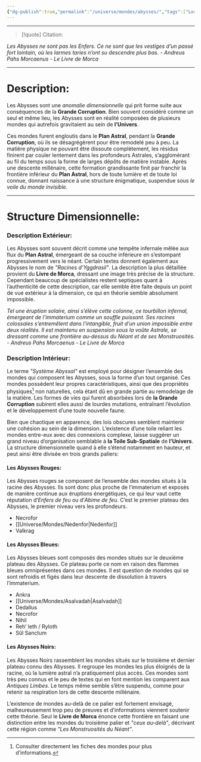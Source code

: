 ```yaml
---
{"dg-publish":true,"permalink":"/universe/mondes/abysses/","tags":["Lore","Abysses","World"]}
---
```


---

> [!quote] Citation:
> 
<div class="transclusion internal-embed is-loaded"><div class="markdown-embed">



*Les Abysses ne sont pas les Enfers. Ce ne sont que les vestiges d’un passé fort lointain, où les larmes taries n’ont su descendre plus bas.*
*- Andreus Pahs Morcaenus - Le Livre de Morca* 

</div></div>


---
# Description:

Les Abysses sont une *anomalie dimensionnelle* qui prit forme suite aux conséquences de la **Grande Corruption**. Bien souvent considéré comme un seul et même lieu, les Abysses sont en réalité composées de plusieurs mondes qui autrefois gravitaient au sein de **l’Univers**.

Ces mondes furent engloutis dans le **Plan Astral**, pendant la **Grande Corruption**, où ils se désagrégèrent pour être remodelé peu à peu. La matière physique ne pouvant être dissoute complètement, les résidus finirent par couler lentement dans les profondeurs Astrales, s’agglomérant au fil du temps sous la forme de larges dépôts de matière instable.
Après une descente millénaire, cette formation grandissante finit par franchir la frontière inférieur du **Plan Astral**, hors de toute lumière et de toute loi connue, donnant naissance à une structure énigmatique, suspendue sous *le voile du monde invisible*.

---
# Structure Dimensionnelle:
### Description Extérieur:
Les Abysses sont souvent décrit comme une tempête infernale mêlée aux flux du **Plan Astral**, émergeant de sa couche inférieure en s’estompant progressivement vers le néant. Certain textes donnent également aux Abysses le nom de *"Racines d’Yggdrasil"*.
La description la plus détaillée provient du **Livre de Morca**, dressant une image très précise de la structure. Cependant beaucoup de spécialistes restent septiques quant à l’authenticité de cette description, car elle semble être faite depuis un point de vue extérieur à la dimension, ce qui en théorie semble absolument impossible.


<div class="transclusion internal-embed is-loaded"><div class="markdown-embed">



*Tel une éruption solaire, ainsi s’élève cette colonne, ce tourbillon infernal, émergeant de l’immaterium comme un souffle puissant. Ses racines colossales s’entremêlent dans l’intangible, fruit d’un union impossible entre deux réalités. Il est maintenu en suspension sous la voûte  Astrale, se dressant comme une frontière au-dessus du Néant et de ses Monstruosités.*
*- Andreus Pahs Morcaenus - Le Livre de Morca* 

</div></div>


### Description Intérieur:
Le terme *"Système Abyssal"*  est employé pour désigner l’ensemble des mondes qui composent les Abysses, sous la forme d’un tout organisé.
Ces mondes possèdent leur propres caractéristiques, ainsi que des propriétés physiques[^1] non naturelles, cela étant dû en grande partie au remodelage de la matière. Les formes de vies qui furent absorbées lors de **la Grande Corruption** subirent elles aussi de lourdes mutations, entraînant l’évolution et le développement d’une toute nouvelle faune.

Bien que chaotique en apparence, des lois obscures semblent maintenir une cohésion au sein de la dimension. L’existence d’une toile reliant les mondes entre-eux avec des connexions complexe, laisse suggérer un grand niveau d’organisation semblable à **la Toile Sub-Spatiale** de **l’Univers**. La structure dimensionnelle quand à elle s’étend notamment en hauteur, et peut ainsi être divisée en trois grands paliers:

#### Les Abysses Rouges:
Les Abysses rouges se composent de l’ensemble des mondes situés à la racine des Abysses. Ils sont donc plus proche de l’immaterium et exposés de manière continue aux éruptions énergétiques, ce qui leur vaut cette réputation d’*Enfers de feu* ou d’*Abime de feu*. C’est le premier plateau des Abysses, le premier niveau vers les profondeurs.

  - Necrofor
  - [[Universe/Mondes/Nedenfor\|Nedenfor]] 
  - Valkrag

#### Les Abysses Bleues:
Les Abysses bleues sont composés des mondes situés sur le deuxième plateau des Abysses. Ce plateau porte ce nom en raison des flammes bleues omniprésentes dans ces mondes. Il est question de mondes qui se sont refroidis et figés dans leur descente de dissolution à travers l’immaterium.

- Ankra
- [[Universe/Mondes/Asalvadah\|Asalvadah]]
- Dedallus
- Necrofor
- Nihil
- Reh’ leth / Ryloth
- Sûl Sanctum

#### Les Abysses Noirs:
Les Abysses Noirs rassemblent les mondes situés sur le troisième et dernier plateau connu des Abysses. Il regroupe les mondes les plus éloignés de la racine, où la lumière astral n’a pratiquement plus accès. Ces mondes sont très peu connus et le peu de textes qui en font mention les comparent aux *Antiques Limbes*. Le temps même semble s’être suspendu, comme pour retenir sa respiration lors de cette descente millénaire.

L’existence de mondes au-delà de ce palier est fortement envisagé, malheureusement trop peu de preuves et d’informations viennent soutenir cette théorie. Seul le **Livre de Morca** énonce cette frontière en faisant une distinction entre les mondes du troisième palier et *"ceux au-delà"*, décrivant cette région comme *"Les Monstruosités du Néant"*.



[^1]: Consulter directement les fiches des mondes pour plus d’informations.
